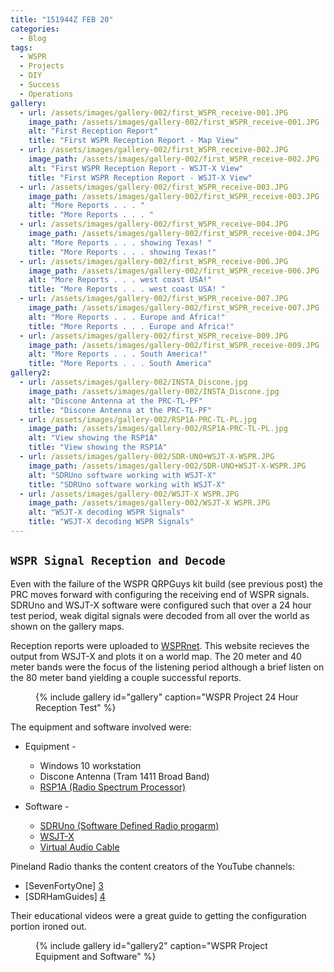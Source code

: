 ```yaml
---
title: "151944Z FEB 20"
categories:
  - Blog
tags:
  - WSPR
  - Projects
  - DIY
  - Success
  - Operations
gallery:
  - url: /assets/images/gallery-002/first_WSPR_receive-001.JPG
    image_path: /assets/images/gallery-002/first_WSPR_receive-001.JPG
    alt: "First Reception Report"
    title: "First WSPR Reception Report - Map View"
  - url: /assets/images/gallery-002/first_WSPR_receive-002.JPG
    image_path: /assets/images/gallery-002/first_WSPR_receive-002.JPG
    alt: "First WSPR Reception Report - WSJT-X View"
    title: "First WSPR Reception Report - WSJT-X View"
  - url: /assets/images/gallery-002/first_WSPR_receive-003.JPG
    image_path: /assets/images/gallery-002/first_WSPR_receive-003.JPG
    alt: "More Reports . . . "
    title: "More Reports . . . "
  - url: /assets/images/gallery-002/first_WSPR_receive-004.JPG
    image_path: /assets/images/gallery-002/first_WSPR_receive-004.JPG
    alt: "More Reports . . . showing Texas! "
    title: "More Reports . . . showing Texas!"
  - url: /assets/images/gallery-002/first_WSPR_receive-006.JPG
    image_path: /assets/images/gallery-002/first_WSPR_receive-006.JPG
    alt: "More Reports . . . west coast USA!"
    title: "More Reports . . . west coast USA! "
  - url: /assets/images/gallery-002/first_WSPR_receive-007.JPG
    image_path: /assets/images/gallery-002/first_WSPR_receive-007.JPG
    alt: "More Reports . . . Europe and Africa!"
    title: "More Reports . . . Europe and Africa!"
  - url: /assets/images/gallery-002/first_WSPR_receive-009.JPG
    image_path: /assets/images/gallery-002/first_WSPR_receive-009.JPG
    alt: "More Reports . . . South America!"
    title: "More Reports . . . South America"
gallery2:
  - url: /assets/images/gallery-002/INSTA_Discone.jpg
    image_path: /assets/images/gallery-002/INSTA_Discone.jpg
    alt: "Discone Antenna at the PRC-TL-PF"
    title: "Discone Antenna at the PRC-TL-PF"
  - url: /assets/images/gallery-002/RSP1A-PRC-TL-PL.jpg
    image_path: /assets/images/gallery-002/RSP1A-PRC-TL-PL.jpg
    alt: "View showing the RSP1A"
    title: "View showing the RSP1A"
  - url: /assets/images/gallery-002/SDR-UNO+WSJT-X-WSPR.JPG
    image_path: /assets/images/gallery-002/SDR-UNO+WSJT-X-WSPR.JPG
    alt: "SDRUno software working with WSJT-X"
    title: "SDRUno software working with WSJT-X"
  - url: /assets/images/gallery-002/WSJT-X WSPR.JPG
    image_path: /assets/images/gallery-002/WSJT-X WSPR.JPG
    alt: "WSJT-X decoding WSPR Signals"
    title: "WSJT-X decoding WSPR Signals"
---
```

`WSPR Signal Reception and Decode`
---

Even with the failure of the WSPR QRPGuys kit build (see previous post) the PRC moves forward with configuring the receiving end of WSPR signals.  SDRUno and WSJT-X software were configured such that over a 24 hour test period, weak digital signals were decoded from all over the world as shown on the gallery maps. 
 
Reception reports were uploaded to [WSPRnet][7].  This website recieves the output from WSJT-X and plots it on a world map.  The 20 meter and 40 meter bands were the focus of the listening period although a brief listen on the 80 meter band yielding a couple successful reports.
 
<figure>
{% include gallery id="gallery" caption="WSPR Project 24 Hour Reception Test" %}
</figure>

The equipment and software involved were:
* Equipment -
  * Windows 10 workstation
  * Discone Antenna (Tram 1411 Broad Band)
  * [RSP1A (Radio Spectrum Processor)][1]
 
* Software -
  * [SDRUno (Software Defined Radio progarm)][2]
  * [WSJT-X][6]
  * [Virtual Audio Cable][5] 
 
Pineland Radio thanks the content creators of the YouTube channels:
* [SevenFortyOne] [3] 
* [SDRHamGuides] [4] 

Their educational videos were a great guide to getting the configuration portion ironed out.

<figure>
{% include gallery id="gallery2" caption="WSPR Project Equipment and Software" %}
</figure>

[1]: https://www.sdrplay.com/rsp1a/
[2]: https://www.sdrplay.com/downloads/
[3]: https://www.youtube.com/channel/UChintPJZoKbKUeaAOWpIOgg
[4]: https://www.youtube.com/channel/UCFqL7rX68aatRB0QESJLcqw
[5]: https://vac.muzychenko.net/en/
[6]: https://physics.princeton.edu/pulsar/K1JT/wsjtx.html
[7]: http://wsprnet.org/drupal/wsprnet/map

